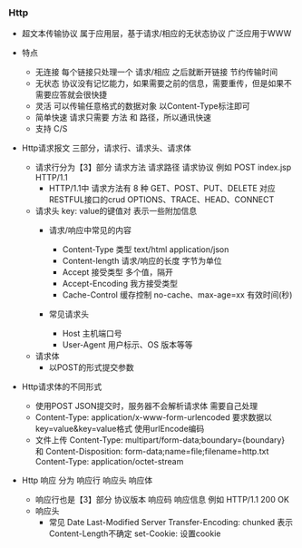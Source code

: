 ### Http
* 超文本传输协议 属于应用层，基于请求/相应的无状态协议 广泛应用于WWW
* 特点
    * 无连接 每个链接只处理一个 请求/相应 之后就断开链接 节约传输时间
    * 无状态 协议没有记忆能力，如果需要之前的信息，需要重传，但是如果不需要应答就会很快捷
    * 灵活 可以传输任意格式的数据对象 以Content-Type标注即可
    * 简单快速 请求只需要 方法 和 路径，所以通讯快速
    * 支持 C/S
* Http请求报文 三部分，请求行、请求头、请求体
    * 请求行分为【3】部分  请求方法 请求路径 请求协议 例如 POST index.jsp HTTP/1.1
        * HTTP/1.1中 请求方法有 8 种 GET、POST、PUT、DELETE 对应RESTFUL接口的crud  OPTIONS、TRACE、HEAD、CONNECT
    * 请求头 key: value的键值对 表示一些附加信息
        * 请求/响应中常见的内容 
            * Content-Type 类型 text/html application/json
            * Content-length 请求/响应的长度 字节为单位
            * Accept 接受类型 多个值，隔开
            * Accept-Encoding 我方接受类型
            * Cache-Control 缓存控制 no-cache、max-age=xx 有效时间(秒)
            
        * 常见请求头
            * Host 主机端口号
            * User-Agent 用户标示、OS 版本等等
    * 请求体
        * 以POST的形式提交参数
        
* Http请求体的不同形式
    * 使用POST JSON提交时，服务器不会解析请求体 需要自己处理
    * Content-Type: application/x-www-form-urlencoded 要求数据以key=value&key=value格式 使用urlEncode编码
    * 文件上传 Content-Type: multipart/form-data;boundary={boundary} 
      和 Content-Disposition: form-data;name=file;filename=http.txt Content-Type: application/octet-stream
      
* Http 响应 分为 响应行 响应头 响应体
    * 响应行也是【3】部分 协议版本 响应码 响应信息 例如 HTTP/1.1 200 OK
    * 响应头
        * 常见 Date Last-Modified Server Transfer-Encoding: chunked 表示Content-Length不确定 set-Cookie: 设置cookie
